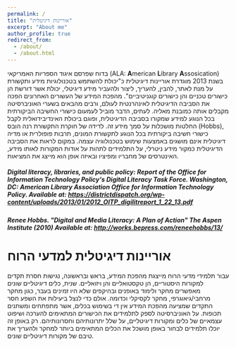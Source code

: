 ```yaml
---
permalink: /
title: "אוריינות דיגיטלית"
excerpt: "About me"
author_profile: true
redirect_from: 
  - /about/
  - /about.html
---
```


בדוח שפרסם איגוד הספריות האמריקאי (ALA: **A**merican **L**ibrary **A**ssosication) בשנת 2013 מוגדרת אוריינות דיגיטלית כ"יכולת להשתמש בטכנולוגיות מידע ותקשורת על מנת לאתר, להבין, להעריך, ליצור ולהעביר מידע דיגיטלי, יכולת אשר דורשת הן כישורים טכניים והן כישורים קוגניטיביים". מהפכת המידע של העשורים האחרונים הפכה את הסביבה הדיגיטלית לאינהרנטית לעולם, ורבים מהבאים בשערי האוניברסיטה מקבלים אותה כמובנת מאליה. לעתים, הדבר מוביל לעמעום כישורי החשיבה הביקורתית בכל הנוגע למידע שמקורו בסביבה הדיגיטלית, ופוגם ביכולת האינדיבידואלית לקבל החלטות מושכלות על סמך מידע זה. לדידה של חוקרת התקשורת רנה הובס (Hobbs), כישורי חשיבה ביקורתית בכל הנוגע לתקשורת המונים, תרבות פופולרית או מדיה דיגיטלית אינם מושגים באמצעות שימוש בטכנולוגיה עצמה. במקום לראות את הסביבה הדיגיטלית כמקור מידע ניטרלי, על התלמידים לתהות על אודות המקורות לאותו מידע, האינטרסים של מחבריו ומפיציו ובאיזה אופן הוא מייצג את המציאות. 

##### Digital literacy, libraries, and public policy: Report of the Office for Information Technology Policy's Digital Literacy Task Force. Washington, DC: American Library Association Office for Information Technology Policy. Available at: https://districtdispatch.org/wp-content/uploads/2013/01/2012_OITP_digilitreport_1_22_13.pdf

##### Renee Hobbs. "Digital and Media Literacy: A Plan of Action" The Aspen Institute (2010) Available at: http://works.bepress.com/reneehobbs/13/


אוריינות דיגיטלית למדעי הרוח
======
עבור תלמידי מדעי הרוח מייצגת מהפכת המידע, בראש ובראשונה, נגישות חסרת תקדים למקורות היסטוריים, הן טקסטואליים והן ויזואליים. שנית, כלים דיגיטליים שונים מאפשרים מחקר ולימוד באופנים ובהיקפים שלא היו זמינים בעבר, כגון מחקר מרחבי/גיאוגרפי, מחקר לקסיקלי וכדומה. אולם כדי לנצל ביעילות את השפע חסר התקדים שמציעה מהפכת המידע אין די בשימוש בכלים, אשר מתפתחים ומשתנים תכופות. על האוניברסיטה לספק לתלמידים את הכישורים המתאימים להערכה ושיפוט עצמאיים של כלים ומקורות דיגיטליים, על שלל יתרונותיהם וחסרונותיהם. רק באופן זה יוכלו תלמידים לבחור באופן מושכל את הכלים המתאימים ביותר למחקר ולהעריך את טיבם של מקורות דיגיטליים שונים.



